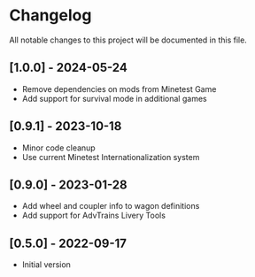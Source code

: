 # Changelog

All notable changes to this project will be documented in this file.

## [1.0.0] - 2024-05-24
- Remove dependencies on mods from Minetest Game
- Add support for survival mode in additional games
## [0.9.1] - 2023-10-18
- Minor code cleanup
- Use current Minetest Internationalization system
## [0.9.0] - 2023-01-28
- Add wheel and coupler info to wagon definitions
- Add support for AdvTrains Livery Tools
## [0.5.0] - 2022-09-17
- Initial version
